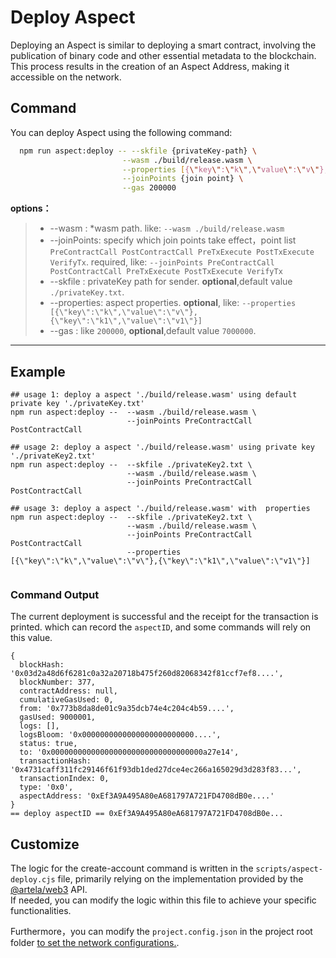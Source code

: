 # Deploy Aspect

Deploying an Aspect is similar to deploying a smart contract, involving the publication of binary code and other
essential metadata to the blockchain. This process results in the creation of an Aspect Address, making it accessible on
the network.

## Command

You can deploy Aspect using the following command:

```bash
  npm run aspect:deploy -- --skfile {privateKey-path} \
                         --wasm ./build/release.wasm \
                         --properties [{\"key\":\"k\",\"value\":\"v\"},{\"key\":\"k1\",\"value\":\"v1\"}] \
                         --joinPoints {join point} \
                         --gas 200000
```
**options：**
> * --wasm : *wasm path. like: `--wasm ./build/release.wasm `
> * --joinPoints: specify which join points take effect，point list `PreContractCall PostContractCall PreTxExecute PostTxExecute VerifyTx`. required, like: `--joinPoints PreContractCall PostContractCall PreTxExecute PostTxExecute VerifyTx`
> * --skfile : privateKey path for sender. **optional**,default value `./privateKey.txt`.
> * --properties: aspect properties. **optional**, like: `--properties [{\"key\":\"k\",\"value\":\"v\"},{\"key\":\"k1\",\"value\":\"v1\"}]`
> * --gas : like `200000`, **optional**,default value `7000000`.

---

## Example

```shell
## usage 1: deploy a aspect './build/release.wasm' using default private key './privateKey.txt'
npm run aspect:deploy --  --wasm ./build/release.wasm \
                          --joinPoints PreContractCall PostContractCall

## usage 2: deploy a aspect './build/release.wasm' using private key './privateKey2.txt'
npm run aspect:deploy --  --skfile ./privateKey2.txt \
						  --wasm ./build/release.wasm \
                          --joinPoints PreContractCall PostContractCall

## usage 3: deploy a aspect './build/release.wasm' with  properties
npm run aspect:deploy --  --skfile ./privateKey2.txt \
						  --wasm ./build/release.wasm \
                          --joinPoints PreContractCall PostContractCall
                          --properties [{\"key\":\"k\",\"value\":\"v\"},{\"key\":\"k1\",\"value\":\"v1\"}]
                          
```

### Command Output

The current deployment is successful and the receipt for the transaction is printed. which can record the `aspectID`, and some commands will rely on this value.

```shell
{
  blockHash: '0x03d2a48d6f6281c0a32a20718b475f260d82068342f81ccf7ef8....',
  blockNumber: 377,
  contractAddress: null,
  cumulativeGasUsed: 0,
  from: '0x773b8da8de01c9a35dcb74e4c204c4b59....',
  gasUsed: 9000001,
  logs: [],
  logsBloom: '0x0000000000000000000000000....',
  status: true,
  to: '0x0000000000000000000000000000000000a27e14',
  transactionHash: '0x4731caff311fc29146f61f93db1ded27dce4ec266a165029d3d283f83...',
  transactionIndex: 0,
  type: '0x0',
  aspectAddress: '0xEf3A9A495A80eA681797A721FD4708dB0e....'
}
== deploy aspectID == 0xEf3A9A495A80eA681797A721FD4708dB0e...
```

## Customize

The logic for the create-account command is written in the `scripts/aspect-deploy.cjs` file, primarily relying on the
implementation provided by the [@artela/web3](/develop/client/artela-web3.js) API.   
If needed, you can modify the logic within this file to achieve your specific functionalities.

Furthermore，you can modify the `project.config.json` in the project root folder [to set the network configurations.](/develop/reference/aspect-tool/guide/config#2network-rpc).
